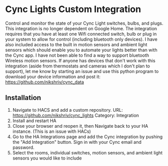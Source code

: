 Cync Lights Custom Integration
============
Control and monitor the state of your Cync Light switches, bulbs, and plugs. This integration is no longer dependent on Google Home. The integration requires that you have at least one Wifi connected switch, bulb or plug in your system to allow for control (including bluetooth only devices). I have also included access to the built in motion sensors and ambient light sensors which should enable you to automate your lights better than with the Cync app. I have not been able to find a way to support bluetooth Wireless motion sensors. If anyone has devices that don't work with this integration (aside from thermostats and cameras which I don't plan to support), let me know by starting an issue and use this python program to download your device information and post it:  https://github.com/nikshriv/cync_data 

## Installation
1. Navigate to HACS and add a custom repository. 
   URL: https://github.com/nikshriv/cync_lights 
   Category: Integration
2. Install and restart HA
3. Close your browser and reopen it, then Navigate back to your HA instance. (This is an issue with HACs)
4. Go to the HA Integrations page and add the Cync integration by pushing the "Add Integration" button. Sign in with your Cync email and password.
5. Select the rooms, individual switches, motion sensors, and ambient light sensors you would like to include
